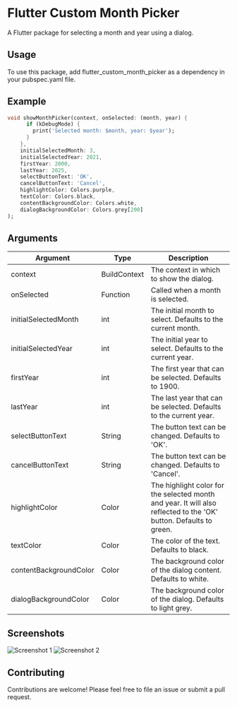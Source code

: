 # Flutter Custom Month Picker

A Flutter package for selecting a month and year using a dialog.

## Usage

To use this package, add flutter_custom_month_picker as a dependency in your pubspec.yaml file.

## Example

```dart
void showMonthPicker(context, onSelected: (month, year) {
      if (kDebugMode) {
        print('Selected month: $month, year: $year');
      }
    },
    initialSelectedMonth: 3,
    initialSelectedYear: 2021,
    firstYear: 2000,
    lastYear: 2025,
    selectButtonText: 'OK',
    cancelButtonText: 'Cancel',
    highlightColor: Colors.purple,
    textColor: Colors.black,
    contentBackgroundColor: Colors.white,
    dialogBackgroundColor: Colors.grey[200]
);
```

## Arguments

| Argument                  | Type            | Description                                                                                                        |
| ------------------------- | --------------- |--------------------------------------------------------------------------------------------------------------------|
| context                   | BuildContext    | The context in which to show the dialog.                                                                           |
| onSelected                | Function        | Called when a month is selected.                                                                                   |
| initialSelectedMonth      | int             | The initial month to select. Defaults to the current month.                                                        |
| initialSelectedYear       | int             | The initial year to select. Defaults to the current year.                                                          |
| firstYear                 | int             | The first year that can be selected. Defaults to 1900.                                                             |
| lastYear                  | int             | The last year that can be selected. Defaults to the current year.                                                  |
| selectButtonText          | String          | The button text can be changed. Defaults to 'OK'.                                                                  |
| cancelButtonText          | String          | The button text can be changed. Defaults to 'Cancel'.                                                              |
| highlightColor            | Color           | The highlight color for the selected month and year. It will also reflected to the 'OK' button. Defaults to green. |
| textColor                 | Color           | The color of the text. Defaults to black.                                                                          |
| contentBackgroundColor   | Color           | The background color of the dialog content. Defaults to white.                                                     |
| dialogBackgroundColor    | Color           | The background color of the dialog. Defaults to light grey.                                                        |


## Screenshots

![Screenshot 1](https://imgur.com/uB4tOZB)
![Screenshot 2](https://imgur.com/kpEl980)


## Contributing

Contributions are welcome! Please feel free to file an issue or submit a pull request.
